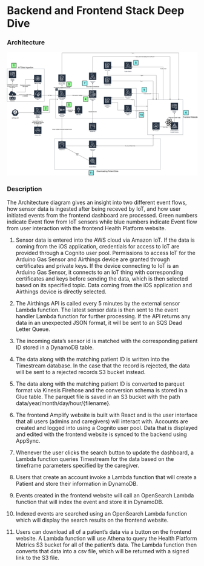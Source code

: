 # Backend and Frontend Stack Deep Dive

### Architecture

![alt text](./images/pacific-autism-architecture.jpg)

### Description

The Architecture diagram gives an insight into two different event flows, how sensor data is ingested after being receved by IoT, and how user initiated events from the frontend dashboard are processed. Green numbers indicate Event flow from IoT sensors while blue numbers indicate Event flow from user interaction with the frontend Health Platform website.

1. Sensor data is entered into the AWS cloud via Amazon IoT. If the data is coming from the iOS application, credentials for access to IoT are provided through a Cognito user pool. Permissions to access IoT for the Arduino Gas Sensor and Airthings device are granted through certificates and private keys. If the device connecting to IoT is an Arduino Gas Sensor, it connects to an IoT thing with corresponding certificates and keys before sending the data, which is then selected based on its specified topic. Data coming from the iOS application and Airthings device is directly selected.

2. The Airthings API is called every 5 minutes by the external sensor Lambda function. The latest sensor data is then sent to the event handler Lambda function for further processing. If the API returns any data in an unexpected JSON format, it will be sent to an SQS Dead Letter Queue.

3. The incoming data’s sensor id is matched with the corresponding patient ID stored in a DynamoDB table. 

4. The data along with the matching patient ID is written into the Timestream database. In the case that the record is rejected, the data will be sent to a rejected records S3 bucket instead.

5. The data along with the matching patient ID is converted to parquet format via Kinesis Firehose and the conversion schema is stored in a Glue table. The parquet file is saved in an S3 bucket with the path data/year/month/day/hour/{filename}.

6. The frontend Amplify website is built with React and is the user interface that all users (admins and caregivers) will interact with. Accounts are created and logged into using a Cognito user pool. Data that is displayed and edited with the frontend website is synced to the backend using AppSync.

7. Whenever the user clicks the search button to update the dashboard, a Lambda function queries Timestream for the data based on the timeframe parameters specified by the caregiver.

8. Users that create an account invoke a Lambda function that will create a Patient and store their information in DynamoDB.

9. Events created in the frontend website will call an OpenSearch Lambda function that will index the event and store it in DynamoDB.

10. Indexed events are searched using an OpenSearch Lambda function which will display the search results on the frontend website.

11. Users can download all of a patient’s data via a button on the frontend website. A Lambda function will use Athena to query the Health Platform Metrics S3 bucket for all of the patient’s data. The Lambda function then converts that data into a csv file, which will be returned with a signed link to the S3 file.
